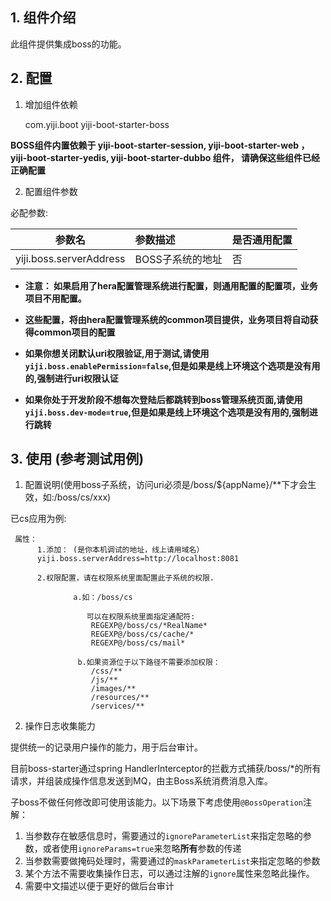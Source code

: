 ## 1. 组件介绍

此组件提供集成boss的功能。

## 2. 配置

1) 增加组件依赖

    <dependency>
       <groupId>com.yiji.boot</groupId>
       <artifactId>yiji-boot-starter-boss</artifactId>
    </dependency>

**BOSS组件内置依赖于 yiji-boot-starter-session, yiji-boot-starter-web ，yiji-boot-starter-yedis, yiji-boot-starter-dubbo 组件， 请确保这些组件已经正确配置**

2) 配置组件参数    

必配参数: 

|参数名|参数描述|是否通用配置|
|:---:|:------|:-----|
|yiji.boss.serverAddress|BOSS子系统的地址|否|

* **注意： 如果启用了hera配置管理系统进行配置，则通用配置的配置项，业务项目不用配置。**

* **这些配置，将由hera配置管理系统的common项目提供，业务项目将自动获得common项目的配置**

* **如果你想关闭默认uri权限验证,用于测试,请使用`yiji.boss.enablePermission=false`,但是如果是线上环境这个选项是没有用的,强制进行uri权限认证**

* **如果你处于开发阶段不想每次登陆后都跳转到boss管理系统页面,请使用`yiji.boss.dev-mode=true`,但是如果是线上环境这个选项是没有用的,强制进行跳转**

## 3. 使用 (参考测试用例)

 1) 配置说明(使用boss子系统，访问uri必须是/boss/${appName}/**下才会生效，如:/boss/cs/xxx)
 
 已cs应用为例:

     属性：
          1.添加： (是你本机调试的地址，线上请用域名）
          yiji.boss.serverAddress=http://localhost:8081

          2.权限配置，请在权限系统里面配置此子系统的权限.

                  a.如：/boss/cs

                     可以在权限系统里面指定通配符:
                      REGEXP@/boss/cs/*RealName*
                      REGEXP@/boss/cs/cache/*
                      REGEXP@/boss/cs/mail*

                   b.如果资源位于以下路径不需要添加权限：
                      /css/**
                      /js/**
                      /images/**
                      /resources/**
                      /services/**

 2) 操作日志收集能力
 
   提供统一的记录用户操作的能力，用于后台审计。

   目前boss-starter通过spring HandlerInterceptor的拦截方式捕获/boss/*的所有请求，并组装成操作信息发送到MQ，由主Boss系统消费消息入库。
   
   子boss不做任何修改即可使用该能力。以下场景下考虑使用`@BossOperation`注解：
   
   1. 当参数存在敏感信息时，需要通过的`ignoreParameterList`来指定忽略的参数，或者使用`ignoreParams=true`来忽略**所有**参数的传递 
   2. 当参数需要做掩码处理时，需要通过的`maskParameterList`来指定忽略的参数
   3. 某个方法不需要收集操作日志，可以通过注解的`ignore`属性来忽略此操作。
   4. 需要中文描述以便于更好的做后台审计
   
   
   
   